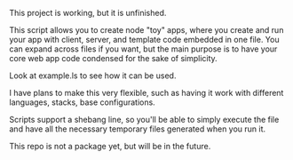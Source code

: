 This project is working, but it is unfinished.

This script allows you to create node "toy" apps, where you create and run your app 
with client, server, and template code embedded in one file. You can expand across files if you want,
but the main purpose is to have your core web app code condensed for the sake of simplicity.

Look at example.ls to see how it can be used.

I have plans to make this very flexible, such as having it work with different languages, stacks, base configurations.

Scripts support a shebang line, so you'll be able to simply execute the file and have all the necessary
temporary files generated when you run it.

This repo is not a package yet, but will be in the future.

